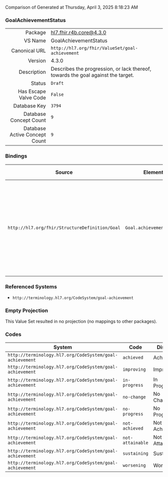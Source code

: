 Comparison of 
Generated at Thursday, April 3, 2025 8:18:23 AM

### GoalAchievementStatus

|      |     |
| ---: | --- |
| Package | hl7.fhir.r4b.core@4.3.0 |
| VS Name | GoalAchievementStatus |
| Canonical URL | `http://hl7.org/fhir/ValueSet/goal-achievement` |
| Version | 4.3.0 |
| Description | Describes the progression, or lack thereof, towards the goal against the target. |
| Status | `Draft` |
| Has Escape Valve Code | `False` |
| Database Key | `3794` |
| Database Concept Count | `9` |
| Database Active Concept Count | `9` |
### Bindings

| Source | Element | Binding | Strength | Element Short |
| ------ | ------- | ------- | -------- | ------------- |
| `http://hl7.org/fhir/StructureDefinition/Goal` | `Goal.achievementStatus` | `http://hl7.org/fhir/ValueSet/goal-achievement` | `Preferred` | in-progress \| improving \| worsening \| no-change \| achieved \| sustaining \| not-achieved \| no-progress \| not-attainable |

### Referenced Systems

* `http://terminology.hl7.org/CodeSystem/goal-achievement`
### Empty Projection

This Value Set resulted in no projection (no mappings to other packages).

### Codes

| System | Code | Display |
| ------ | ---- | ------- |
| `http://terminology.hl7.org/CodeSystem/goal-achievement` | `achieved` | Achieved |
| `http://terminology.hl7.org/CodeSystem/goal-achievement` | `improving` | Improving |
| `http://terminology.hl7.org/CodeSystem/goal-achievement` | `in-progress` | In Progress |
| `http://terminology.hl7.org/CodeSystem/goal-achievement` | `no-change` | No Change |
| `http://terminology.hl7.org/CodeSystem/goal-achievement` | `no-progress` | No Progress |
| `http://terminology.hl7.org/CodeSystem/goal-achievement` | `not-achieved` | Not Achieved |
| `http://terminology.hl7.org/CodeSystem/goal-achievement` | `not-attainable` | Not Attainable |
| `http://terminology.hl7.org/CodeSystem/goal-achievement` | `sustaining` | Sustaining |
| `http://terminology.hl7.org/CodeSystem/goal-achievement` | `worsening` | Worsening |
